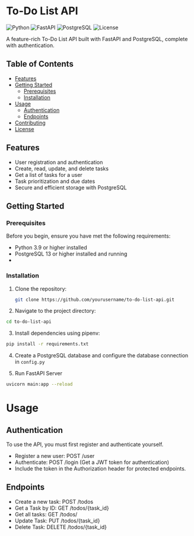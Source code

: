 # To-Do List API

![Python](https://img.shields.io/badge/Python-3.9%2B-blue)
![FastAPI](https://img.shields.io/badge/FastAPI-0.68%2B-green)
![PostgreSQL](https://img.shields.io/badge/PostgreSQL-13%2B-blue)
![License](https://img.shields.io/badge/license-MIT-green)

A feature-rich To-Do List API built with FastAPI and PostgreSQL, complete with authentication.

## Table of Contents

- [Features](#features)
- [Getting Started](#getting-started)
  - [Prerequisites](#prerequisites)
  - [Installation](#installation)
- [Usage](#usage)
  - [Authentication](#authentication)
  - [Endpoints](#endpoints)
- [Contributing](#contributing)
- [License](#license)

## Features

- User registration and authentication
- Create, read, update, and delete tasks
- Get a list of tasks for a user
- Task prioritization and due dates
- Secure and efficient storage with PostgreSQL

## Getting Started

### Prerequisites

Before you begin, ensure you have met the following requirements:

- Python 3.9 or higher installed
- PostgreSQL 13 or higher installed and running
- 

### Installation

1. Clone the repository:

   ```bash
   git clone https://github.com/yourusername/to-do-list-api.git
   ```

2. Navigate to the project directory:

  ```bash
  cd to-do-list-api
  ```

3. Install dependencies using pipenv:

```bash
pip install -r requirements.txt
```

4. Create a PostgreSQL database and configure the database connection in `config.py`

5. Run FastAPI Server
  ```bash
  uvicorn main:app --reload
  ```

# Usage
 
## Authentication
To use the API, you must first register and authenticate yourself.
- Register a new user: POST /user
- Authenticate: POST /login (Get a JWT token for authentication)
- Include the token in the Authorization header for protected endpoints.

## Endpoints
- Create a new task: POST /todos
- Get a Task by ID: GET /todos/{task_id}
- Get all tasks: GET /todos/
- Update Task: PUT /todos/{task_id}
- Delete Task: DELETE /todos/{task_id}
